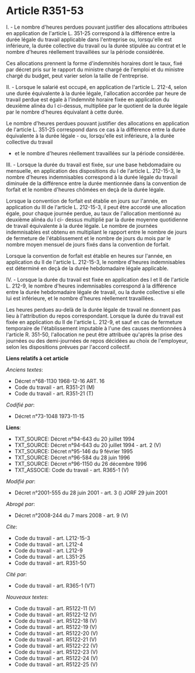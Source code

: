 # Article R351-53

I. - Le nombre d'heures perdues pouvant justifier des allocations attribuées en application de l'article L. 351-25 correspond
à la différence entre la durée légale du travail applicable dans l'entreprise ou, lorsqu'elle est inférieure, la durée
collective du travail ou la durée stipulée au contrat et le nombre d'heures réellement travaillées sur la période considérée.

Ces allocations prennent la forme d'indemnités horaires dont le taux, fixé par décret pris sur le rapport du ministre chargé
de l'emploi et du ministre chargé du budget, peut varier selon la taille de l'entreprise.

II. - Lorsque le salarié est occupé, en application de l'article L. 212-4, selon une durée équivalente à la durée légale,
l'allocation accordée par heure de travail perdue est égale à l'indemnité horaire fixée en application du deuxième alinéa du
I ci-dessus, multipliée par le quotient de la durée légale par le nombre d'heures équivalant à cette durée.

Le nombre d'heures perdues pouvant justifier des allocations en application de l'article L. 351-25 correspond dans ce cas à
la différence entre la durée équivalente à la durée légale - ou, lorsqu'elle est inférieure, à la durée collective du travail
- et le nombre d'heures réellement travaillées sur la période considérée.

III. - Lorsque la durée du travail est fixée, sur une base hebdomadaire ou mensuelle, en application des dispositions du I de
l'article L. 212-15-3, le nombre d'heures indemnisables correspond à la durée légale du travail diminuée de la différence
entre la durée mentionnée dans la convention de forfait et le nombre d'heures chômées en deçà de la durée légale.

Lorsque la convention de forfait est établie en jours sur l'année, en application du III de l'article L. 212-15-3, il peut
être accordé une allocation égale, pour chaque journée perdue, au taux de l'allocation mentionné au deuxième alinéa du I ci-
dessus multiplié par la durée moyenne quotidienne de travail équivalente à la durée légale. Le nombre de journées
indemnisables est obtenu en multipliant le rapport entre le nombre de jours de fermeture de l'établissement et le nombre de
jours du mois par le nombre moyen mensuel de jours fixés dans la convention de forfait.

Lorsque la convention de forfait est établie en heures sur l'année, en application du II de l'article L. 212-15-3, le nombre
d'heures indemnisables est déterminé en deçà de la durée hebdomadaire légale applicable.

IV. - Lorsque la durée du travail est fixée en application des I et II de l'article L. 212-9, le nombre d'heures
indemnisables correspond à la différence entre la durée hebdomadaire légale de travail, ou la durée collective si elle lui
est inférieure, et le nombre d'heures réellement travaillées.

Les heures perdues au-delà de la durée légale de travail ne donnent pas lieu à l'attribution du repos correspondant. Lorsque
la durée du travail est fixée en application du II de l'article L. 212-9, et sauf en cas de fermeture temporaire de
l'établissement imputable à l'une des causes mentionnées à l'article R. 351-50, l'allocation ne peut être attribuée qu'après
la prise des journées ou des demi-journées de repos décidées au choix de l'employeur, selon les dispositions prévues par
l'accord collectif.

**Liens relatifs à cet article**

_Anciens textes_:

  - Décret n°68-1130 1968-12-16 ART. 16
  - Code du travail - art. R351-21 (M)
  - Code du travail - art. R351-21 (T)

_Codifié par_:

  - Décret n°73-1048 1973-11-15

**Liens**:

  - TXT_SOURCE: Décret n°94-643 du 20 juillet 1994
  - TXT_SOURCE: Décret n°94-643 du 20 juillet 1994 - art. 2 (V)
  - TXT_SOURCE: Décret n°95-146 du 9 février 1995
  - TXT_SOURCE: Décret n°96-584 du 28 juin 1996
  - TXT_SOURCE: Décret n°96-1150 du 26 décembre 1996
  - TXT_ASSOCIE: Code du travail - art. R365-1 (V)

_Modifié par_:

  - Décret n°2001-555 du 28 juin 2001 - art. 3 () JORF 29 juin 2001

_Abrogé par_:

  - Décret n°2008-244 du 7 mars 2008 - art. 9 (V)

_Cite_:

  - Code du travail - art. L212-15-3
  - Code du travail - art. L212-4
  - Code du travail - art. L212-9
  - Code du travail - art. L351-25
  - Code du travail - art. R351-50

_Cité par_:

  - Code du travail - art. R365-1 (VT)

_Nouveaux textes_:

  - Code du travail - art. R5122-11 (V)
  - Code du travail - art. R5122-12 (V)
  - Code du travail - art. R5122-18 (V)
  - Code du travail - art. R5122-19 (V)
  - Code du travail - art. R5122-20 (V)
  - Code du travail - art. R5122-21 (V)
  - Code du travail - art. R5122-22 (V)
  - Code du travail - art. R5122-23 (V)
  - Code du travail - art. R5122-24 (V)
  - Code du travail - art. R5122-25 (V)
